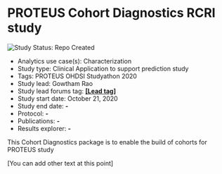 PROTEUS Cohort Diagnostics RCRI study
=============

<img src="https://img.shields.io/badge/Study%20Status-Repo%20Created-lightgray.svg" alt="Study Status: Repo Created">

- Analytics use case(s): Characterization
- Study type: Clinical Application to support prediction study
- Tags: PROTEUS OHDSI Studyathon 2020
- Study lead: Gowtham Rao
- Study lead forums tag: **[[Lead tag]](https://forums.ohdsi.org/u/gowtham_rao)**
- Study start date: October 21, 2020
- Study end date: **-**
- Protocol: **-**
- Publications: **-**
- Results explorer: **-**

This Cohort Diagnostics package is to enable the build of cohorts for PROTEUS study

[You can add other text at this point]
